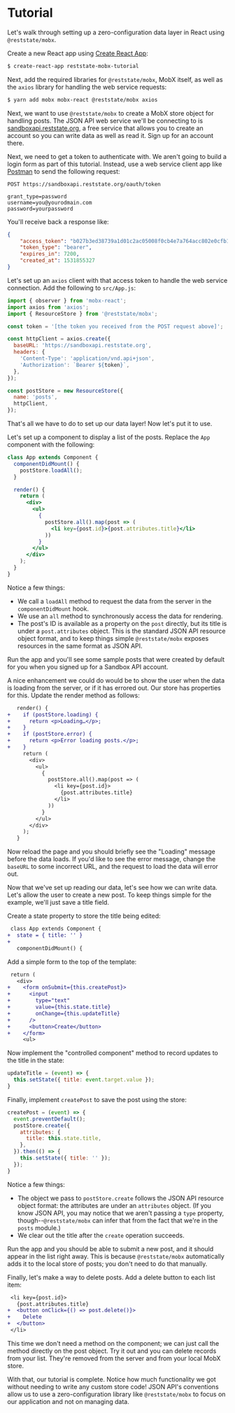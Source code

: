 # Tutorial

Let's walk through setting up a zero-configuration data layer in React using `@reststate/mobx`.

Create a new React app using [Create React App](https://github.com/facebook/create-react-app):

```sh
$ create-react-app reststate-mobx-tutorial
```

Next, add the required libraries for  `@reststate/mobx`, MobX itself, as well as the `axios` library for handling the web service requests:

```sh
$ yarn add mobx mobx-react @reststate/mobx axios
```

Next, we want to use `@reststate/mobx` to create a MobX store object for handling posts. The JSON API web service we'll be connecting to is [sandboxapi.reststate.org](https://sandboxapi.reststate.org/), a free service that allows you to create an account so you can write data as well as read it. Sign up for an account there.

Next, we need to get a token to authenticate with. We aren't going to build a login form as part of this tutorial. Instead, use a web service client app like [Postman](https://www.getpostman.com/) to send the following request:

```
POST https://sandboxapi.reststate.org/oauth/token

grant_type=password
username=you@yourodmain.com
password=yourpassword
```

You'll receive back a response like:

```json
{
    "access_token": "b027b3ed38739a1d01c2ac05008f0cb4e7a764acc802e0cfb1e5bf1a4876597c",
    "token_type": "bearer",
    "expires_in": 7200,
    "created_at": 1531855327
}
```

Let's set up an `axios` client with that access token to handle the web service connection. Add the following to `src/App.js`:

```javascript
import { observer } from 'mobx-react';
import axios from 'axios';
import { ResourceStore } from '@reststate/mobx';

const token = '[the token you received from the POST request above]';

const httpClient = axios.create({
  baseURL: 'https://sandboxapi.reststate.org',
  headers: {
    'Content-Type': 'application/vnd.api+json',
    'Authorization': `Bearer ${token}`,
  },
});

const postStore = new ResourceStore({
  name: 'posts',
  httpClient,
});
```

That's all we have to do to set up our data layer! Now let's put it to use.

Let's set up a component to display a list of the posts. Replace the `App` component with the following:

```jsx
class App extends Component {
  componentDidMount() {
    postStore.loadAll();
  }

  render() {
    return (
      <div>
        <ul>
          {
            postStore.all().map(post => (
              <li key={post.id}>{post.attributes.title}</li>
            ))
          }
        </ul>
      </div>
    );
  }
}
```

Notice a few things:

- We call a `loadAll` method to request the data from the server in the `componentDidMount` hook.
- We use an `all` method to synchronously access the data for rendering.
- The post's ID is available as a property on the `post` directly, but its title is under a `post.attributes` object. This is the standard JSON API resource object format, and to keep things simple `@reststate/mobx` exposes resources in the same format as JSON API.

Run the app and you'll see some sample posts that were created by default for you when you signed up for a Sandbox API account.

A nice enhancement we could do would be to show the user when the data is loading from the server, or if it has errored out. Our store has properties for this. Update the render method as follows:

```diff
   render() {
+    if (postStore.loading) {
+      return <p>Loading…</p>;
+    }
+    if (postStore.error) {
+      return <p>Error loading posts.</p>;
+    }
     return (
       <div>
         <ul>
           {
             postStore.all().map(post => (
               <li key={post.id}>
                 {post.attributes.title}
               </li>
             ))
           }
         </ul>
       </div>
     );
   }
```

Now reload the page and you should briefly see the "Loading" message before the data loads. If you'd like to see the error message, change the `baseURL` to some incorrect URL, and the request to load the data will error out.

Now that we've set up reading our data, let's see how we can write data. Let's allow the user to create a new post. To keep things simple for the example, we'll just save a title field.

Create a state property to store the title being edited:

```diff
 class App extends Component {
+  state = { title: '' }
+
   componentDidMount() {
```

Add a simple form to the top of the template:

```diff
 return (
   <div>
+    <form onSubmit={this.createPost}>
+      <input
+        type="text"
+        value={this.state.title}
+        onChange={this.updateTitle}
+      />
+      <button>Create</button>
+    </form>
     <ul>
```

Now implement the "controlled component" method to record updates to the title in the state:

```javascript
updateTitle = (event) => {
  this.setState({ title: event.target.value });
}
```

Finally, implement `createPost` to save the post using the store:

```javascript
createPost = (event) => {
  event.preventDefault();
  postStore.create({
    attributes: {
      title: this.state.title,
    },
  }).then(() => {
    this.setState({ title: '' });
  });
}
```

Notice a few things:

- The object we pass to `postStore.create` follows the JSON API resource object format: the attributes are under an `attributes` object. (If you know JSON API, you may notice that we aren't passing a `type` property, though--`@reststate/mobx` can infer that from the fact that we're in the `posts` module.)
- We clear out the title after the `create` operation succeeds.

Run the app and you should be able to submit a new post, and it should appear in the list right away. This is because `@reststate/mobx` automatically adds it to the local store of posts; you don't need to do that manually.

Finally, let's make a way to delete posts. Add a delete button to each list item:

```diff
 <li key={post.id}>
   {post.attributes.title}
+  <button onClick={() => post.delete()}>
+    Delete
+  </button>
 </li>
```

This time we don't need a method on the component; we can just call the method directly on the post object. Try it out and you can delete records from your list. They're removed from the server and from your local MobX store.

With that, our tutorial is complete. Notice how much functionality we got without needing to write any custom store code! JSON API's conventions allow us to use a zero-configuration library like `@reststate/mobx`  to focus on our application and not on managing data.
